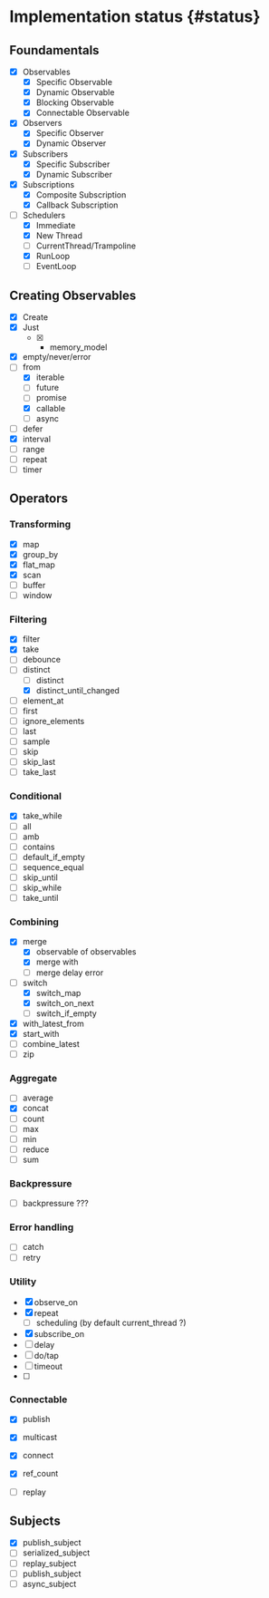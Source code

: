 # Implementation status {#status}

## Foundamentals

- [x] Observables
  - [x] Specific Observable
  - [x] Dynamic Observable
  - [x] Blocking Observable
  - [x] Connectable Observable
- [x] Observers
  - [x] Specific Observer
  - [x] Dynamic Observer
- [x] Subscribers
  - [x] Specific Subscriber
  - [x] Dynamic Subscriber
- [x] Subscriptions
  - [x] Composite Subscription
  - [x] Callback Subscription 
- [ ] Schedulers
  - [x] Immediate
  - [x] New Thread
  - [ ] CurrentThread/Trampoline
  - [x] RunLoop
  - [ ] EventLoop

## Creating Observables

- [x] Create
- [x] Just 
  - [x] + memory_model
- [x] empty/never/error
- [ ] from
  - [x] iterable
  - [ ] future
  - [ ] promise
  - [x] callable
  - [ ] async
- [ ] defer
- [x] interval
- [ ] range
- [ ] repeat
- [ ] timer

## Operators
### Transforming

- [x] map
- [x] group_by
- [x] flat_map
- [x] scan
- [ ] buffer
- [ ] window

### Filtering
- [x] filter
- [x] take
- [ ] debounce
- [ ] distinct
  - [ ] distinct
  - [x] distinct_until_changed
- [ ] element_at
- [ ] first
- [ ] ignore_elements
- [ ] last
- [ ] sample
- [ ] skip
- [ ] skip_last
- [ ] take_last

### Conditional

- [x] take_while
- [ ] all
- [ ] amb
- [ ] contains
- [ ] default_if_empty
- [ ] sequence_equal
- [ ] skip_until
- [ ] skip_while
- [ ] take_until
### Combining

- [x] merge
  - [x] observable of observables
  - [x] merge with
  - [ ] merge delay error
- [ ] switch
  - [x] switch_map
  - [x] switch_on_next
  - [ ] switch_if_empty
- [x] with_latest_from
- [x] start_with
- [ ] combine_latest
- [ ] zip

### Aggregate

- [ ] average
- [x] concat
- [ ] count
- [ ] max 
- [ ] min
- [ ] reduce
- [ ] sum

### Backpressure

- [ ] backpressure ???

### Error handling
- [ ] catch
- [ ] retry

### Utility

- [x] observe_on
- [x] repeat
  - [ ] scheduling (by default current_thread ?)
- [x] subscribe_on
- [ ] delay
- [ ] do/tap
- [ ] timeout
- [ ] 
### Connectable

- [x] publish
- [x] multicast
- [x] connect
- [x] ref_count
- [ ] replay


## Subjects

- [x] publish_subject
- [ ] serialized_subject
- [ ] replay_subject
- [ ] publish_subject
- [ ] async_subject
